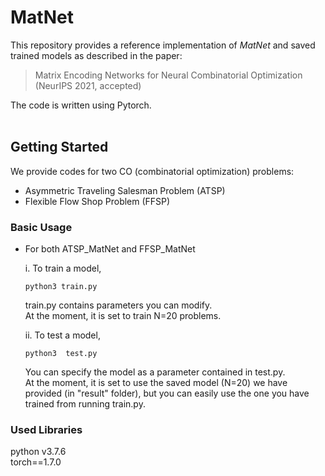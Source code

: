 
# MatNet

This repository provides a reference implementation of *MatNet* and saved trained models as described in the paper:<br>
> Matrix Encoding Networks for Neural Combinatorial Optimization <br>
(NeurIPS 2021, accepted)<br>


The code is written using Pytorch.<br>
<br>

## Getting Started
We provide codes for two CO (combinatorial optimization) problems:

* Asymmetric Traveling Salesman Problem (ATSP)
* Flexible Flow Shop Problem (FFSP) 

### Basic Usage
* For both ATSP_MatNet and FFSP_MatNet <br>

   i. To train a model, 
   ```
   python3 train.py
   ```
   train.py contains parameters you can modify. <br>
   At the moment, it is set to train N=20 problems.
   
   ii. To test a model,
   ```
   python3  test.py
   ```
   You can specify the model as a parameter contained in test.py. <br>
   At the moment, it is set to use the saved model (N=20) we have provided (in "result" folder), but you can easily use the one you have trained from running train.py.


### Used Libraries
python v3.7.6 <br>
torch==1.7.0 <br>
